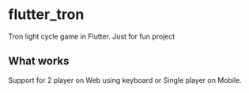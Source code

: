 # flutter_tron

Tron light cycle game in Flutter. Just for fun project

## What works

Support for 2 player on Web using keyboard or Single player on Mobile.

